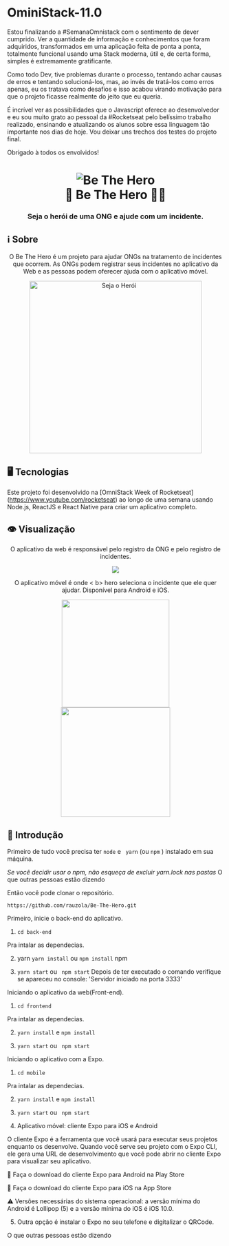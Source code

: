 # OminiStack-11.0

Estou finalizando a #SemanaOmnistack com o sentimento de dever cumprido. Ver a quantidade de informação e conhecimentos que foram adquiridos, transformados em uma aplicação feita de ponta a ponta, totalmente funcional usando uma Stack moderna, útil e, de certa forma, simples é extremamente gratificante.

Como todo Dev, tive problemas durante o processo, tentando achar causas de erros e tentando solucioná-los, mas, ao invés de tratá-los como erros apenas, eu os tratava como desafios e isso acabou virando motivação para que o projeto ficasse realmente do jeito que eu queria.

É incrível ver as possibilidades que o Javascript oferece ao desenvolvedor e eu sou muito grato ao pessoal da #Rocketseat pelo belíssimo trabalho realizado, ensinando e atualizando os alunos sobre essa linguagem tão importante nos dias de hoje. Vou deixar uns trechos dos testes do projeto final.

Obrigado à todos os envolvidos!



<h1 align="center">
    <img alt="Be The Hero" src="https://res.cloudinary.com/zagatti/image/upload/v1585365205/readme/logo_s2dbbr.svg" />
    <br>
    🦸 Be The Hero 🦸‍♂️ 
</h1>

<h3 align="center">
  Seja o herói de uma ONG e ajude com um incidente.
</h3>



## ℹ Sobre 

<div align = "center"> 

  <p align = "center"> 
    O Be The Hero é um projeto para ajudar ONGs na tratamento de incidentes que ocorrem. As ONGs podem registrar seus incidentes no aplicativo da Web e as pessoas podem oferecer ajuda com o aplicativo móvel. 
  </p>

  <img alt = "Seja o Herói" width = "400" src = "https://res.cloudinary.com/zagatti/image/upload/v1585365232/readme/heroes_gwhjvc.png" /> 
</div> 

## 🖥 Tecnologias 

Este projeto foi desenvolvido na [OmniStack Week of Rocketseat] (https://www.youtube.com/rocketseat) ao longo de uma semana usando Node.js, ReactJS e React Native para criar um aplicativo completo. 


## 👁 Visualização

<div align = "center"> 

O aplicativo da web é responsável pelo registro da ONG e pelo registro de incidentes. 

  <img src = "https://res.cloudinary.com/zagatti/image/upload/v1585412586/readme/web_wtvz6t.gif" /> 
</div> 

<div align = "center"> 

O aplicativo móvel é onde < b> hero </b> seleciona o incidente que ele quer ajudar. Disponível para Android e iOS. 

  <img width = "250" src = "https://res.cloudinary.com/zagatti/image/upload/v1585414806/readme/be-the-hero-android_q6rdui.gif" /> 
  <img width = "254" src = "https://res.cloudinary.com/zagatti/image/upload/v1585412181/readme/be-the-hero-iphone_pm2afc.gif" /> 
</div>




## 🚀 Introdução

Primeiro de tudo você precisa ter `node` e ` yarn` (ou `npm` ) instalado em sua máquina.

_Se você decidir usar o npm, não esqueça de excluir yarn.lock nas pastas_
O que outras pessoas estão dizendo

Então você pode clonar o repositório.


`https://github.com/rauzola/Be-The-Hero.git`

Primeiro, inicie o back-end do aplicativo.

1. `cd back-end`

Pra intalar as dependecias.

2. yarn `yarn install` ou `npm install` npm


3. `yarn start` ou ` npm start`
Depois de ter executado o comando verifique se apareceu no console: 
'Servidor iniciado na porta 3333'

Iniciando o aplicativo da web(Front-end).


1. `cd frontend`


Pra intalar as dependecias.

2. `yarn install` e `npm install` 

3. `yarn start` ou ` npm start`


Iniciando o aplicativo com a Expo.


1. `cd mobile`

Pra intalar as dependecias.

2. `yarn install` e `npm install` 

3. `yarn start` ou ` npm start`


4. Aplicativo móvel: cliente Expo para iOS e Android

O cliente Expo é a ferramenta que você usará para executar seus projetos enquanto os desenvolve. Quando você serve seu projeto com o Expo CLI, ele gera uma URL de desenvolvimento que você pode abrir no cliente Expo para visualizar seu aplicativo.

🤖 Faça o download do cliente Expo para Android na Play Store

🍎 Faça o download do cliente Expo para iOS na App Store

⚠️ Versões necessárias do sistema operacional: a versão mínima do Android é Lollipop (5) e a versão mínima do iOS é iOS 10.0.

5. Outra opção é instalar o Expo no seu telefone e digitalizar o QRCode.

O que outras pessoas estão dizendo

